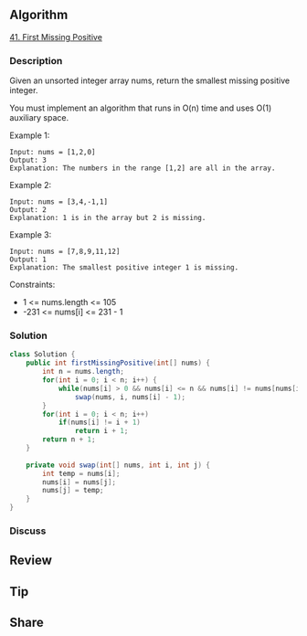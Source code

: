 ## Algorithm

[41. First Missing Positive](https://leetcode.com/problems/first-missing-positive/)

### Description

Given an unsorted integer array nums, return the smallest missing positive integer.

You must implement an algorithm that runs in O(n) time and uses O(1) auxiliary space.


Example 1:

```
Input: nums = [1,2,0]
Output: 3
Explanation: The numbers in the range [1,2] are all in the array.
```

Example 2:

```
Input: nums = [3,4,-1,1]
Output: 2
Explanation: 1 is in the array but 2 is missing.
```

Example 3:

```
Input: nums = [7,8,9,11,12]
Output: 1
Explanation: The smallest positive integer 1 is missing.
```

Constraints:

- 1 <= nums.length <= 105
- -231 <= nums[i] <= 231 - 1

### Solution

```java
class Solution {
    public int firstMissingPositive(int[] nums) {
        int n = nums.length;
        for(int i = 0; i < n; i++) {
            while(nums[i] > 0 && nums[i] <= n && nums[i] != nums[nums[i] - 1])
                swap(nums, i, nums[i] - 1);
        }
        for(int i = 0; i < n; i++)
            if(nums[i] != i + 1)
                return i + 1;
        return n + 1;
    }
    
    private void swap(int[] nums, int i, int j) {
        int temp = nums[i];
        nums[i] = nums[j];
        nums[j] = temp;
    }
}
```

### Discuss

## Review


## Tip


## Share
